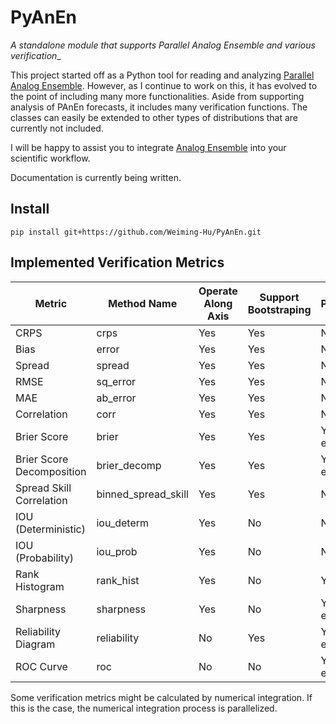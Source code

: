 # PyAnEn

_A standalone module that supports Parallel Analog Ensemble and various verification__

This project started off as a Python tool for reading and analyzing [Parallel Analog Ensemble](https://weiming-hu.github.io/AnalogsEnsemble/). However, as I continue to work on this, it has evolved to the point of including many more functionalities. Aside from supporting analysis of PAnEn forecasts, it includes many verification functions. The classes can easily be extended to other types of distributions that are currently not included.

I will be happy to assist you to integrate [Analog Ensemble](https://weiming-hu.github.io/AnalogsEnsemble/) into your scientific workflow.

Documentation is currently being written.

## Install

```
pip install git+https://github.com/Weiming-Hu/PyAnEn.git
```

## Implemented Verification Metrics

| **Metric**                | **Method Name**     | **Operate Along Axis** | **Support Bootstraping** |  **Parallelized**  |
|---------------------------|---------------------|------------------------|--------------------------|--------------------|
| CRPS                      | crps                | Yes                    | Yes                      | No                 |
| Bias                      | error               | Yes                    | Yes                      | No                 |
| Spread                    | spread              | Yes                    | Yes                      | No                 |
| RMSE                      | sq_error            | Yes                    | Yes                      | No                 |
| MAE                       | ab_error            | Yes                    | Yes                      | No                 |
| Correlation               | corr                | Yes                    | Yes                      | No                 |
| Brier Score               | brier               | Yes                    | Yes                      | Yes for ensembles  |
| Brier Score Decomposition | brier_decomp        | Yes                    | Yes                      | Yes for ensembles  |
| Spread Skill Correlation  | binned_spread_skill | Yes                    | Yes                      | No                 |
| IOU (Deterministic)       | iou_determ          | Yes                    | No                       | No                 |
| IOU (Probability)         | iou_prob            | Yes                    | No                       | No                 |
| Rank Histogram            | rank_hist           | Yes                    | No                       | Yes                |
| Sharpness                 | sharpness           | Yes                    | No                       | Yes for ensembles  |
| Reliability Diagram       | reliability         | No                     | Yes                      | Yes for ensembles  |
| ROC Curve                 | roc                 | No                     | No                       | Yes for ensembles  |

Some verification metrics might be calculated by numerical integration. If this is the case, the numerical integration process is parallelized.
